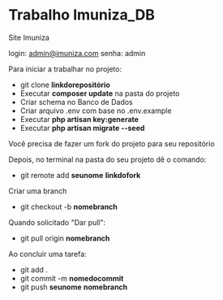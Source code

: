 # Trabalho Imuniza_DB
Site Imuniza 

login: admin@imuniza.com
senha: admin

Para iniciar a trabalhar no projeto:

- git clone **linkdorepositório**
- Executar **composer update** na pasta do projeto
- Criar schema no Banco de Dados
- Criar arquivo .env com base no .env.example
- Executar **php artisan key:generate**
- Executar **php artisan migrate --seed**

Você precisa de fazer um fork do projeto para seu repositório

Depois, no terminal na pasta do seu projeto dê o comando: 

- git remote add **seunome** **linkdofork**

Criar uma branch
- git checkout -b **nomebranch**

Quando solicitado "Dar pull":

- git pull origin **nomebranch**

Ao concluir uma tarefa:

- git add .
- git commit -m **nomedocommit**
- git push **seunome** **nomebranch**
